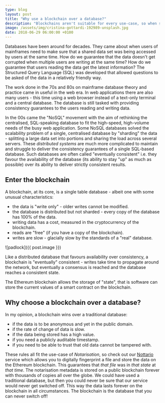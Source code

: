 ```yaml
---
type: blog
layout: post
title: "Why use a blockchain over a database?"
description: "Blockchains aren't suitable for every use-case, so when should you pick a blochain over a traditional database"
image: /assets/img/cristina-gottardi-192989-unsplash.jpg
date: 2018-06-29 06:00:00 +0100
---
```


Databases have been around for decades. They came about when users of mainframes need to make sure that a shared data set was being accessed by users at the same time. How do we guarantee that the data doesn't get corrupted when multiple users are writing at the same time? How do we guarantee that users reading the data get the latest information? The Structured Query Language (SQL) was developed that allowed questions to be asked of the data in a relatively friendly way.

The work done in the 70s and 80s on mainframe database theory and practice came in useful in the web era. In web applications there are also many users - this time using a web browser instead of a text-only terminal and a central database. The database is still tasked with providing consistency guarantees to the users reading and writing data.

In the 00s came the "NoSQL" movement with the aim of rethinking the centralised, SQL-speaking database to fit the high-speed, high-volume needs of the busy web application. Some NoSQL databases solved the scalability problem of a single, centralised database by "sharding" the data - splitting a large data set into portions and sharing the load across several servers. These *distributed systems* are much more complicated to maintain and struggle to deliver the consistency guarantees of a single SQL-based database. Such databases are often called "eventually consistent" i.e. they favour the availability of the database (its ability to stay "up" as much as possible) over its ability to deliver strictly consistent results.

## Enter the blockchain

A blockchain, at its core, is a single table database - albeit one with some unusual characteristics:

- the data is "write only" - older writes cannot be modified.
- the database is distributed but not sharded - every copy of the database has 100% of the data.
- writing data has a cost, measured in the cryptocurrency of the blockchain.
- reads are "free" (if you have a copy of the blockchain).
- writes are slow - glacially slow by the standards of a "real" database.

![padlock]({{ post.image }})

Like a distributed database that favours availability over consistency, a blockchain is "eventually" consistent - writes take time to propagate around the network, but eventually a consensus is reached and the database reaches a consistent state.

The Ethereum blockchain allows the storage of "state", that is software can store the current values of a smart contract on the blockchain. 

## Why choose a blockchain over a database?

In my opinion, a blockchain wins over a traditional database:

- if the data is to be anonymous and yet in the public domain.
- if the rate of change of data is slow.
- if the data being stored has a high value.
- if you need a publicly auditable timestamp.
- if you need to be able to trust that old data cannot be tampered with.

These rules all fit the use-case of *Notarisation*, so check out our [Nottario](https://nottarr.io) service which allows you to digitally fingerprint a file and store the data on the Ethereum blockchain. This guarantees that *that file* was in *that state* at *that time*. The notarisation metadata is stored on a public blockchain forever with thousands of copies all over the globe. We could have used a traditional database, but then you could never be sure that our service would never get switched off. This way the data lasts forever on the blockchain in all circumstances. The blockchain is the database that you can never switch off!

